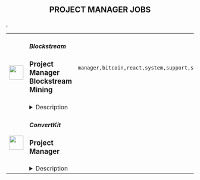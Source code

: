<div align="center"><h2>PROJECT MANAGER JOBS</h2></div><table><tr>
                <td width="100" height="100" rowspan="2">
                    <img src="https://remoteok.com/assets/img/jobs/ba3a315638327eaa77ed67106959c6f91672384591.peg" width="38px" height="auto">
                </td>
                <td width="300">
                    <h5>Blockstream</h5>
                    <h3>Project Manager Blockstream Mining</h3>
                </td>
                <td width="300">
                    <code>manager,bitcoin,react,system,support,software,financial,management,engineering</code>
                </td>
                <td width="200">
                <text>3 days ago</text>
                </td>
                <td width="100" rowspan="2">
                <a href="https://remoteOK.com/remote-jobs/remote-project-manager-blockstream-mining-blockstream-171819" align="right" target="_blank">Apply</a>
                </td>
            </tr>
            <tr>
                <td colspan="3">
                <details><summary>Description</summary>
                <p><span style="font-weight:400;"><a href="https://blockstream.com/" target="_blank" rel="noopener noreferrer nofollow">Blockstream</a> was founded in 2014 by <a href="https://en.wikipedia.org/wiki/Adam_Back" target="_blank" rel="noopener noreferrer nofollow">Dr. Adam Back</a> and a group of fellow cryptographers and engineers passionate about Bitcoin and its potential to change the future of finance. Focusing on building fundamental Bitcoin infrastructure, Blockstream quickly grew into one of the leading technology power houses of the industry.</span></p>
<p><span style="font-weight:400;">At Blockstream, weâre building solutions on Bitcoin that will disrupt the existing financial system. We imagine a world where individuals and businesses can easily access a global, permissionless system to secure their money, use it every day, and invest it or put it to work. In pursuit of our expansive vision, weâve built a full stack of innovative products on top of the Bitcoin protocol, from layer 2 projects like Liquid and Core Lightning, to end user software and hardware wallets like Green and Jade. Our brand stands for innovation in the Bitcoin community, and weâre growing our team to accelerate the future. Come join us in our mission!</span></p>
<p><span style="font-weight:400;">ââWe are looking for a Project Manager to define the project roadmap in partnership with a cross-functional team of stakeholders, developers, engineers, QA, and users to build viable, feasible, and usable products within our mining management platform. As a Project Manager, you will balance multiple projects while creating actionable, outcome-driven roadmaps towards meeting business objectives. We are looking for a self-directed project owner who values moving quickly with sprint planning.</span></p>
<p><strong>What Youâll Be Doing (Responsibilities):</strong></p>
<ul>
<li><span style="font-weight:400;">Work effectively with cross-functional teams to drive product vision, define requirements, coordinate resources, determine priorities, and communicate key milestones</span></li>
<li><span style="font-weight:400;">Own the roadmap, strategy, and execution for features or products</span></li>
<li><span style="font-weight:400;">Maintain clear communication and coordination from start to finish between front end and back end</span></li>
<li><span style="font-weight:400;">Lead the project planning and delivery of innovative tools, platforms, and/or products</span></li>
<li><span style="font-weight:400;">Facilitates daily stand-up, iteration planning, sprint review, and iteration retrospective</span></li>
<li><span style="font-weight:400;">Manage the engineering development projects and facilitates sprint releases</span></li>
<li><span style="font-weight:400;">Able to do post mortem and root cause analysis to help teams continuously improve their practices to ensure maximum productivity</span></li>
<li><span style="font-weight:400;">Maintain team data in project management software (i.e. JIRA, Notion, etc.) to support estimates and execution</span></li>
<li><span style="font-weight:400;">Willing to jump in to assist with the issue queue to achieve the projectâs goal</span></li>
<li><span style="font-weight:400;">Prioritize, rationalize, and ensure delivery against project timelines and issues</span></li>
<li><span style="font-weight:400;">Responsible for documentation of features and products</span></li>
<li><span style="font-weight:400;">Define, analyze, and track key performance metrics to ensure a projectâs success</span></li>
<li><span style="font-weight:400;">Maximize efficiency in a new and constantly evolving environment where the process is fluid and creative solutions are the norm</span></li>
<li><span style="font-weight:400;">Create status reports for stakeholders that include key indicators of project progress, risk, and success</span></li>
</ul>
<p><strong>What We Look For In You (Required Qualifications):</strong></p>
<ul>
<li><span style="font-weight:400;">Bachelorâs degree in related field</span></li>
<li><span style="font-weight:400;">3+ years of experience in product/project management in an IT environment or related industry experience</span></li>
<li><span style="font-weight:400;">Demonstrable expertise of agile methodology and frameworks like Scrum, Kanban, etc.</span></li>
<li><span style="font-weight:400;">Thrives in a highly collaborative, fast paced environment</span></li>
<li><span style="font-weight:400;">Experience going through a full product lifecycle, integrating customer feedback into product requirements, driving prioritization and pre/post-launch execution in scrum/agile methodologies</span></li>
<li><span style="font-weight:400;">Exceptional verbal and written communication, coupled with strong meeting facilitation skills</span></li>
<li><span style="font-weight:400;">Must have strong time management and organization skills, partnered with strong attention to detail</span></li>
<li><span style="font-weight:400;">Comfort with the pace, scrappiness and dynamic environment within a growing startup</span></li>
<li><span style="font-weight:400;">Entrepreneurial mindset; know how to be nimble, spot and react to new opportunities<br><br><br></span></li>
</ul>
<p><iframe src="https://www.youtube.com/embed/I06zkXfDR5w" width="400" height="224"></iframe></p><p><figure><iframe style="width:500px;height:281px;" src="//www.youtube.com/embed/EKrQP99gUMI" frameborder="0" allowfullscreen=""></iframe></figure></p><br/><br/>Please mention the word **EXEMPLAR** and tag RMzQuODIuMTE1LjExNw== when applying to show you read the job post completely (#RMzQuODIuMTE1LjExNw==). This is a beta feature to avoid spam applicants. Companies can search these words to find applicants that read this and see they're human.
                </details>
                </td>
            </tr>,<tr>
                <td width="100" height="100" rowspan="2">
                    <img src="https://pbs.twimg.com/profile_images/1569512792381878278/Smf8h3tt_400x400.jpg" width="38px" height="auto">
                </td>
                <td width="300">
                    <h5>ConvertKit</h5>
                    <h3>Project Manager</h3>
                </td>
                <td width="300">
                    <code></code>
                </td>
                <td width="200">
                <text>0 days ago</text>
                </td>
                <td width="100" rowspan="2">
                <a href="https://apply.workable.com/convertkit/j/2B664F0454" align="right" target="_blank">Apply</a>
                </td>
            </tr>
            <tr>
                <td colspan="3">
                <details><summary>Description</summary>
                <p>ConvertKit is a powerful marketing platform built for creators, by creators. We help creators grow and monetize their audience with ease. For coaches, youtubers, authors, podcasters and other creatives, there isn’t a better marketing hub to rely on to grow audiences, automate email marketing, and sell digital products - all within one platform. More importantly, there isn’t a team more committed to helping creators earn a living.</p> <p>We’re on a mission to help creators earn $1 billion using our creator marketing platform. We have always been 100% independent and 100% remote. We are proud to have built a product that our customers love, and we look for people who have enthusiasm and belief in our mission, vision, and values to join our team.</p><p><strong>The Role</strong></p> <p>With growth as a focal point, we are looking for a project manager to sit at the heart of the Growth team at ConvertKit. Reports to and works directly with the CRO. This is an excellent opportunity for someone experienced with planning, building, and leading projects for a SAAS business. The ideal candidate has a proven track record of guiding projects from conception to completion and generating measurable results for the business.</p><p><strong>Responsibilities</strong></p><ul> <li>Manage and coordinate multiple projects across the Growth team and potentially the broader organization to ensure they are completed on time and within budget<br> </li> <li>Lead weekly Revenue planning meeting and preparation</li> <li>Partner with senior growth leadership to organize and plan project tasks and schedules</li> <li>Understand and navigate the ins-and-outs of each individual department and how they relate and best work together</li> <li>Communicate project status to stakeholders and key project participants</li> <li>Stay aware of company goals and strategies to ensure projects align with business priorities</li> <li>Facilitate and encourage collaboration across departments to ensure projects are completed successfully</li> <li>Delegate work to team members based on skills and expertise</li> <li>Optimize project deliverables, schedule, and budgeting</li> <li>Work with Ops team to develop cost estimates and project financial plans</li> <li>Create presentations and reports to communicate project status</li> <li>Keep the project team focused on the end goal</li> <li>Attend twice-yearly, in-person company retreats</li> </ul><ul> </ul><ul> </ul><ul> </ul><h3>Requirements: </h3><ul> <li>Minimum of 3 years of Project Management experience or transferable experience in another field<br> </li> <li>Demonstrable problem-solving project management experience and skills</li> <li>Familiarity with SAAS Metrics and close attention to data</li> <li>Strong interpersonal and team leadership skills</li> <li>Strong organizational, time management, and verbal and written communication skills</li> <li>Ability to manage multiple projects simultaneously</li> <li>Proficiency in project management tools and software. We’re currently using Monday.com</li> <li>Creative thinking and effective execution - you combine creator needs with business strategy to shape ambitious goals that move the business forward. You bring these to life through efficient process</li> <li>Enjoy working autonomously in a fast-moving, ever-evolving environment where you prioritize your work to meet goals</li> <li>Ability to bring the mindset of a creator - who ConvertKit serves - into your decision-making process</li> <li>Exceptional visual, written, and spoken communication and presentation skills</li> <li>Comfortable working in a 100% remote environment</li> <li>Have enthusiasm and belief in our <a href="https://convertkit.com/mission" rel="nofollow noreferrer noopener" class="external">mission, vision, and values</a> </li> </ul><ul> </ul><ul> </ul><ul> </ul><h3>Benefits: </h3><p>ConvertKit has standardized salaries based on position, no matter where you live. We have five to six levels for roles on the marketing team. For this role, we’re hiring at a level 3 ($105,500) or 4 ($132,500). Your level is determined based on experience and our interview process.</p><p><br></p><p><strong>Other benefits include:</strong></p><ul> <li>Profit Sharing - <a href="https://twitter.com/nathanbarry/status/1491429183977050114" rel="nofollow noreferrer noopener" class="external">Learn about profit sharing and compensation at ConvertKit</a> </li> <li>Four weeks paid vacation</li> <li>$1,000 yearly vacation bonus for taking five consecutive days of vacation, fully unplugged from work</li> <li>10 paid holidays in addition to the vacation time outlined above</li> <li>Four-week, paid sabbatical after five years with the team</li> <li>Two weeks of paid sick + mental health and wellbeing time per year</li> <li>Up to six weeks of paid bereavement leave, medical leave, and disaster after six months of employment, two weeks of each paid leave in your first six months</li> <li>12 weeks paid parental leave and flexible scheduling in your child’s first year</li> <li>Monthly medical benefits up to $1,750 a month toward premiums. Dental and vision premiums covered 100%</li> <li>Gender-affirming benefits</li> <li>401k with a 5% match</li> <li>Equity in ConvertKit - when you join and when you help us hit company targets</li> <li>$3,000 annual childcare benefit</li> <li>$4,000 equipment allowance for your first two years, $3,000 budget every following two years (US employees only)</li> <li>$3,500 annual learning &amp; development budget</li> </ul><p><br></p><p><strong>How to Apply</strong></p><p>We know that most people hate interviewing (we relate!). We aim to make it as good of an experience as we can, and part of that includes keeping you informed during the process.</p> <p>Here’s what you can expect from the process:</p><ul> <li>Written application</li> <li>A phone screen with Recruiter</li> <li>A video screen with Hiring Manager</li> <li>A short, 2-hour or less homework assignment</li> <li>A “technical” interview to discuss the homework assignment and your experience</li> <li>A culture contribution interview</li> </ul><p>To get started, complete this application, including answers to the questions on the next page. We read every single application, and your responses to our application questions help put your experience into context.</p><p>ConvertKit is an equal opportunity employer. We value diversity in all of its forms, and we hire the best person we can for each role, no matter your personal background. Research tells us that applicants who are female or non-binary, as well as applicants who are people of color, are less likely to apply for roles they do not feel 100% qualified for. If you think you meet more than 50% of our requirements but fewer than 100% of them, please apply. We’re imperfect communicators, so think of our job postings as the starting point for discussion rather than proof that you shouldn’t apply.</p>
                </details>
                </td>
            </tr></table>